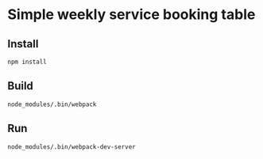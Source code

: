 # Simple weekly service booking table  

## Install

```
npm install
```

## Build
```
node_modules/.bin/webpack
```

## Run

```
node_modules/.bin/webpack-dev-server
```
